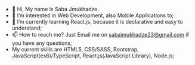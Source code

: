 - 👋 Hi, My name is Saba Jmukhadze.
- 👀 I’m interested in Web Development, also Mobile Applications to;
- 🌱 I’m currently learning React.js, because it is declarative and easy to understand;
- 📫 How to reach me? Just Email me on sabajmukhadze23@gmail.com if you have any questions;
- My current skills are HTML5, CSS/SASS, Bootstrap, JavaScript(es6)/TypeScript, React.js(JavaScript Library), Node.js;
